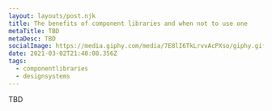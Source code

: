 ```yaml
---
layout: layouts/post.njk
title: The benefits of component libraries and when not to use one
metaTitle: TBD
metaDesc: TBD
socialImage: https://media.giphy.com/media/7E8lI6TkLrvvAcPXso/giphy.gif
date: 2021-03-02T21:40:08.356Z
tags:
  - componentlibraries
  - designsystems
---
```

TBD